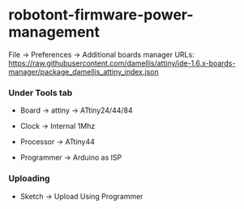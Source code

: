 # robotont-firmware-power-management

File -> Preferences -> Additional boards manager URLs: 
https://raw.githubusercontent.com/damellis/attiny/ide-1.6.x-boards-manager/package_damellis_attiny_index.json

### Under Tools tab

- Board -> attiny -> ATtiny24/44/84

- Clock -> Internal 1Mhz

- Processor -> ATtiny44

- Programmer -> Arduino as ISP


### Uploading
- Sketch -> Upload Using Programmer